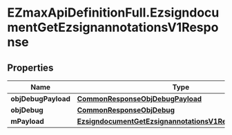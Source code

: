 # EZmaxApiDefinitionFull.EzsigndocumentGetEzsignannotationsV1Response

## Properties

Name | Type | Description | Notes
------------ | ------------- | ------------- | -------------
**objDebugPayload** | [**CommonResponseObjDebugPayload**](CommonResponseObjDebugPayload.md) |  | 
**objDebug** | [**CommonResponseObjDebug**](CommonResponseObjDebug.md) |  | [optional] 
**mPayload** | [**EzsigndocumentGetEzsignannotationsV1ResponseMPayload**](EzsigndocumentGetEzsignannotationsV1ResponseMPayload.md) |  | 



